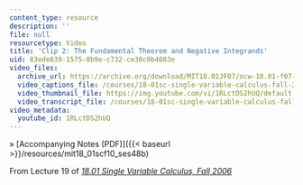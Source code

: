 ```yaml
---
content_type: resource
description: ''
file: null
resourcetype: Video
title: 'Clip 2: The Fundamental Theorem and Negative Integrands'
uid: 83ede839-1575-8b9e-c732-ce30c0b4083e
video_files:
  archive_url: https://archive.org/download/MIT18.01JF07/ocw-18.01-f07-lec19_300k.mp4
  video_captions_file: /courses/18-01sc-single-variable-calculus-fall-2010/ec7c695525f45439a9495f92a9888c95_1RLctDS2hUQ.vtt
  video_thumbnail_file: https://img.youtube.com/vi/1RLctDS2hUQ/default.jpg
  video_transcript_file: /courses/18-01sc-single-variable-calculus-fall-2010/b32c39efa1aed435fdfc1594f028ca3d_1RLctDS2hUQ.pdf
video_metadata:
  youtube_id: 1RLctDS2hUQ
---
```


» [Accompanying Notes (PDF)]({{< baseurl >}}/resources/mit18_01scf10_ses48b)

From Lecture 19 of [_18.01 Single Variable Calculus, Fall 2006_](/courses/18-01-single-variable-calculus-fall-2006/pages/video-lectures)